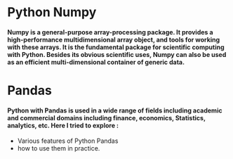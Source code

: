 
# Python Numpy
<h4>Numpy is a general-purpose array-processing package. It provides a high-performance multidimensional array object, and tools for working with these arrays. It is the fundamental package for scientific computing with Python.
Besides its obvious scientific uses, Numpy can also be used as an efficient multi-dimensional container of generic data.</h4>

# Pandas
<h4>Python with Pandas is used in a wide range of fields including academic and commercial domains including finance, economics, Statistics, analytics, etc. Here I tried to explore :</h4>
<ul>
<li>Various features of Python Pandas </li>
<li>how to use them in practice.</li>
</ul>
